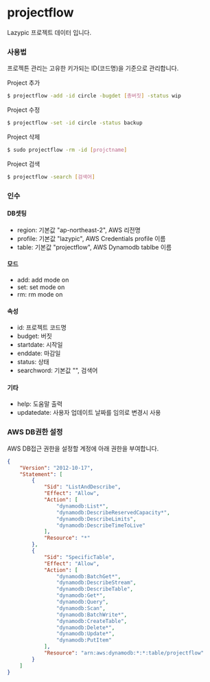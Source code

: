 # projectflow

Lazypic 프로젝트 데이터 입니다.

### 사용법
프로젝튼 관리는 고유한 키가되는 ID(코드명)을 기준으로 관리합니다.

Project 추가

```bash
$ projectflow -add -id circle -bugdet [총버짓] -status wip
```

Project 수정

```bash
$ projectflow -set -id circle -status backup
```

Project 삭제

```bash
$ sudo projectflow -rm -id [projctname]
```

Project 검색

```bash
$ projectflow -search [검색어]
```

### 인수

#### DB셋팅

- region: 기본값 "ap-northeast-2", AWS 리전명
- profile: 기본값 "lazypic", AWS Credentials profile 이름
- table: 기본값 "projectflow", AWS Dynamodb tablbe 이름

#### 모드
- add: add mode on
- set: set mode on
- rm: rm mode on

#### 속성
- id: 프로젝트 코드명
- budget: 버짓
- startdate: 시작일
- enddate: 마감일
- status: 상태
- searchword: 기본값 "", 검색어

#### 기타
- help: 도움말 출력
- updatedate: 사용자 업데이트 날짜를 임의로 변경시 사용

### AWS DB권한 설정
AWS DB접근 권한을 설정할 계정에 아래 권한을 부여합니다.

```json
{
    "Version": "2012-10-17",
    "Statement": [
        {
            "Sid": "ListAndDescribe",
            "Effect": "Allow",
            "Action": [
                "dynamodb:List*",
                "dynamodb:DescribeReservedCapacity*",
                "dynamodb:DescribeLimits",
                "dynamodb:DescribeTimeToLive"
            ],
            "Resource": "*"
        },
        {
            "Sid": "SpecificTable",
            "Effect": "Allow",
            "Action": [
                "dynamodb:BatchGet*",
                "dynamodb:DescribeStream",
                "dynamodb:DescribeTable",
                "dynamodb:Get*",
                "dynamodb:Query",
                "dynamodb:Scan",
                "dynamodb:BatchWrite*",
                "dynamodb:CreateTable",
                "dynamodb:Delete*",
                "dynamodb:Update*",
                "dynamodb:PutItem"
            ],
            "Resource": "arn:aws:dynamodb:*:*:table/projectflow"
        }
    ]
}
```